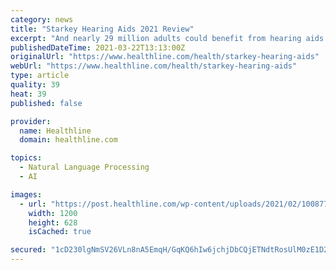 ```yaml
---
category: news
title: "Starkey Hearing Aids 2021 Review"
excerpt: "And nearly 29 million adults could benefit from hearing aids. While older adults may be more likely to have hearing loss, young adults, teens, and children can also have trouble hearing as a result of exposure to noise,"
publishedDateTime: 2021-03-22T13:13:00Z
originalUrl: "https://www.healthline.com/health/starkey-hearing-aids"
webUrl: "https://www.healthline.com/health/starkey-hearing-aids"
type: article
quality: 39
heat: 39
published: false

provider:
  name: Healthline
  domain: healthline.com

topics:
  - Natural Language Processing
  - AI

images:
  - url: "https://post.healthline.com/wp-content/uploads/2021/02/1008770-Starkey-Hearing-Aids-1200x628-Facebook-1200x628.jpg"
    width: 1200
    height: 628
    isCached: true

secured: "1cD230lgNmSV26VLn8nA5EmqH/GqKQ6hIw6jchjDbCQjETNdtRosUlM0zE1D2kjBtC2hAxH6NNnSu8JvP5qO7lNzx6IVt3xQa784LPQqzF7IQjppYk9wyiPqK2RscCrtUMTSDDc0IMJYHFEcuTBpYibCbPSpvOWBiN/Mffy1NkrNldzyFl7Cmkvu0om+fROADo4uro7Z2iYdxE3562knxZ0VhAeSZ/zqRBAIL3+TMq2uazd0nNE59vHZSfuTGmets6bupxq6vDPeabfXG72vuVxLYVXm9OqGcG0lHLkzA8SPl9QlNGFW0/BL26sGXaNvdShIeP2V9RQMPW9on5/QhxJTbpemRVr9kLe34gTYg/E=;eaclVYfMePMWg8l2iYWtkg=="
---
```


